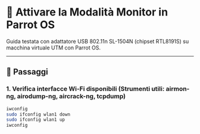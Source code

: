 # 📡 Attivare la Modalità Monitor in Parrot OS

Guida testata con adattatore USB 802.11n SL-1504N (chipset RTL8191S) su macchina virtuale UTM con Parrot OS.

---

## 🔧 Passaggi

### 1. Verifica interfacce Wi-Fi disponibili (Strumenti utili: airmon-ng, airodump-ng, aircrack-ng, tcpdump)

```bash
iwconfig
sudo ifconfig wlan1 down
sudo ifconfig wlan1 up
iwconfig
